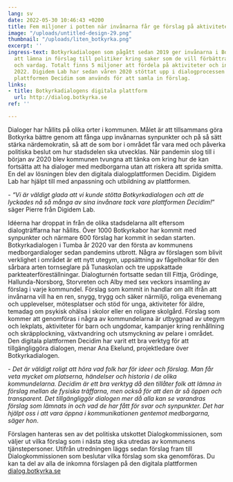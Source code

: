 ```yaml
---
lang: sv
date: 2022-05-30 10:46:43 +0200
title: Fem miljoner i potten när invånarna får ge förslag på aktiviteter i Botkyrka
image: "/uploads/untitled-design-29.png"
thumbnail: "/uploads/liten_botkyrka.png"
excerpt: ''
ingress-text: Botkyrkadialogen som pågått sedan 2019 ger invånarna i Botkyrka möjlighet
  att lämna in förslag till politiker kring saker som de vill förbättra i sin stadsdel
  och vardag. Totalt finns 5 miljoner att fördela på aktiviteter och insatser under
  2022. Digidem Lab har sedan våren 2020 stöttat upp i dialogprocessen genom den digitala
  plattformen Decidim som används för att samla in förslag.
links:
- title: Botkyrkadialogens digitala plattform
  url: http://dialog.botkyrka.se
ref: ''

---
```

Dialoger har hållits på olika orter i kommunen. Målet är att tillsammans göra Botkyrka bättre genom att fånga upp invånarnas synpunkter och på så sätt stärka närdemokratin, så att de som bor i området får vara med och påverka politiska beslut om hur stadsdelen ska utvecklas. När pandemin slog till i början av 2020 blev kommunen tvungna att tänka om kring hur de kan fortsätta att ha dialoger med medborgarna utan att riskera att sprida smitta. En del av lösningen blev den digitala dialogplattformen Decidim. Digidem Lab har hjälpt till med anpassning och utbildning av plattformen.

\- _“Vi är väldigt glada att vi kunde stötta Botkyrkadialogen och att de lyckades nå så många av sina invånare tack vare plattformen Decidim!_” säger Pierre från Digidem Lab.

Idéerna har droppat in från de olika stadsdelarna allt eftersom dialogträffarna har hållits. Över 1000 Botkyrkabor har kommit med synpunkter och närmare 600 förslag har kommit in sedan starten. Botkyrkadialogen i Tumba år 2020 var den första av kommunens medborgardialoger sedan pandemins utbrott. Några av förslagen som blivit verklighet i området är ett nytt utegym, uppsättning av fågelholkar för den sårbara arten tornseglare på Tunaskolan och tre uppskattade parkteaterföreställningar. Dialogturnén fortsatte sedan till Fittja, Grödinge, Hallunda-Norsborg, Storvreten och Alby med sex veckors insamling av förslag i varje kommundel. Förslag som kommit in handlar om allt ifrån att invånarna vill ha en ren, snygg, trygg och säker närmiljö, roliga evenemang och upplevelser, mötesplatser och stöd för unga, aktiviteter för äldre, temadag om psykisk ohälsa i skolor eller en roligare skolgård. Förslag som kommer att genomföras i några av kommundelarna är utbyggnad av utegym och lekplats, aktiviteter för barn och ungdomar, kampanjer kring renhållning och skräpplockning, växtvandring och utsmyckning av pelare i området. Den digitala plattformen Decidim har varit ett bra verktyg för att tillgängliggöra dialogen, menar Ana Ekelund, projektledare över Botkyrkadialogen.

\- _Det är väldigt roligt att höra vad folk har för ideer och förslag. Man får veta mycket om platserna, händelser och historia i de olika kommundelarna. Decidim är ett bra verktyg då den tillåter folk att lämna in förslag mellan de fysiska träffarna, men också för att den är så öppen och transparent. Det tillgängliggör dialogen mer då alla kan se varandras förslag som lämnats in och vad de har fått för svar och synpunkter. Det har hjälpt oss i att vara öppna i kommunikationen gentemot medborgarna, säger hon_. 

Förslagen hanteras sen av det politiska utskottet Dialogkommissionen, som väljer ut vilka förslag som i nästa steg ska utredas av kommunens tjänstepersoner. Utifrån utredningen läggs sedan förslag fram till Dialogkommissionen som beslutar vilka förslag som ska genomföras. Du kan ta del av alla de inkomna förslagen på den digitala plattformen [dialog.botkyrka.se](http://dialog.botkyrka.se)